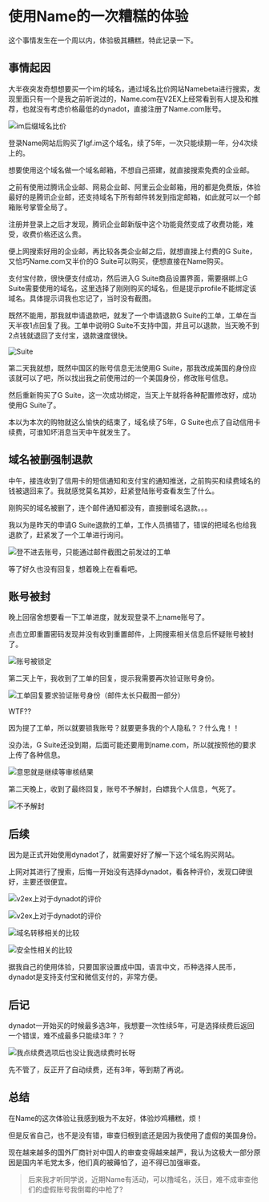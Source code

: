 # 使用Name的一次糟糕的体验


这个事情发生在一个周以内，体验极其糟糕，特此记录一下。

## 事情起因

大半夜突发奇想想要买一个im的域名，通过域名比价网站Namebeta进行搜索，发现里面只有一个是我之前听说过的，Name.com在V2EX上经常看到有人提及和推荐，也就没有考虑价格最低的dynadot，直接注册了Name.com账号。

![im后缀域名比价](bijia.png)

登录Name网站后购买了lgf.im这个域名，续了5年，一次只能续期一年，分4次续上的。

想要使用这个域名做一个域名邮箱，不想自己搭建，就直接搜索免费的企业邮。

之前有使用过腾讯企业邮、网易企业邮、阿里云企业邮箱，用的都是免费版，体验最好的是腾讯企业邮，还支持域名下所有邮件转发到指定邮箱，如此就可以一个邮箱账号掌管全局了。

注册并登录上之后才发现，腾讯企业邮新版中这个功能竟然变成了收费功能，难受，收费价格还这么贵。

便上网搜索好用的企业邮，再比较各类企业邮之后，就想直接上付费的G Suite，又恰巧Name.com又半价的G Suite可以购买，便想直接在Name购买。

支付宝付款，很快便支付成功，然后进入G Suite商品设置界面，需要捆绑上G Suite需要使用的域名，这里选择了刚刚购买的域名，但是提示profile不能绑定该域名。具体提示词我也忘记了，当时没有截图。

既然不能用，那我就申请退款吧，就发了一个申请退款G Suite的工单，工单在当天半夜1点回复了我。工单中说明G Suite不支持中国，并且可以退款，当天晚不到2点钱就退回了支付宝，退款速度很快。

![Suite](refund1.png)

第二天我就想，既然中国区的账号信息无法使用G Suite，那我改成美国的身份应该就可以了吧，所以找出我之前使用过的一个美国身份，修改账号信息。

然后重新购买了G Suite，这一次成功绑定，当天上午就将各种配置修改好，成功使用G Suite了。

本以为本次的购物就这么愉快的结束了，域名续了5年，G Suite也点了自动信用卡续费，可谁知坏消息当天中午就发生了。

## 域名被删强制退款

中午，接连收到了信用卡的短信通知和支付宝的通知推送，之前购买和续费域名的钱被退回来了。我就感觉莫名其妙，赶紧登陆账号查看发生了什么。

刚购买的域名被删了，连个邮件通知都没有，直接删域名退款。。。

我以为是昨天的申请G Suite退款的工单，工作人员搞错了，错误的把域名也给我退款了，赶紧发了一个工单进行询问。

![登不进去账号，只能通过邮件截图之前发过的工单](gongdan4.png)

等了好久也没有回复，想着晚上在看看吧。

## 账号被封

晚上回宿舍想要看一下工单进度，就发现登录不上name账号了。

点击立即重置密码发现并没有收到重置邮件，上网搜索相关信息后怀疑账号被封了。

![账号被锁定](cantlogin.png)

第二天上午，我收到了工单的回复，提示我需要再次验证账号身份。

![工单回复要求验证账号身份（邮件太长只截图一部分）](gongdan2.png)

WTF??

因为提了工单，所以就要锁我账号？就要更多我的个人隐私？？什么鬼！！

没办法，G Suite还没到期，后面可能还要用到name.com，所以就按照他的要求上传了各种信息。

![意思就是继续等审核结果](accountrecovermail.png)

第二天晚上，收到了最终回复，账号不予解封，白嫖我个人信息，气死了。

![不予解封](result.png)

## 后续

因为是正式开始使用dynadot了，就需要好好了解一下这个域名购买网站。

上网对其进行了搜索，后悔一开始没有选择dynadot，看各种评价，发现口碑很好，主要还很便宜。

![v2ex上对于dynadot的评价](v2ex1.png)

![v2ex上对于dynadot的评价](v2ex2.png)

![域名转移相关的比较](bijiao1.png)

![安全性相关的比较](bijiao2.png)

据我自己的使用体验，只要国家设置成中国，语言中文，币种选择人民币，dynadot是支持支付宝和微信支付的，非常方便。

## 后记

dynadot一开始买的时候最多选3年，我想要一次性续5年，可是选择续费后返回一个错误，难不成最多只能续3年？？

![我点续费选项后也没让我选续费时长呀](error.png)

先不管了，反正开了自动续费，还有3年，等到期了再说。

## 总结

在Name的这次体验让我感到极为不友好，体验炒鸡糟糕，烦！

但是反省自己，也不是没有错，审查归根到底还是因为我使用了虚假的美国身份。

现在越来越多的国外厂商针对中国人的审查变得越来越严，我认为这极大一部分原因是国内羊毛党太多，他们真的被薅怕了，迫不得已加强审查。

> 后来我才听同学说，近期Name有活动，可以撸域名，沃日，难不成审查他们的虚假账号我倒霉的中枪了?

